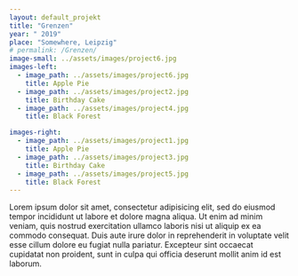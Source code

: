 ```yaml
---
layout: default_projekt
title: "Grenzen"
year: " 2019"
place: "Somewhere, Leipzig"
# permalink: /Grenzen/
image-small: ../assets/images/project6.jpg
images-left:
  - image_path: ../assets/images/project6.jpg
    title: Apple Pie
  - image_path: ../assets/images/project2.jpg
    title: Birthday Cake
  - image_path: ../assets/images/project4.jpg
    title: Black Forest

images-right:
  - image_path: ../assets/images/project1.jpg
    title: Apple Pie
  - image_path: ../assets/images/project3.jpg
    title: Birthday Cake
  - image_path: ../assets/images/project5.jpg
    title: Black Forest
---
```


Lorem ipsum dolor sit amet, consectetur adipisicing elit, sed do eiusmod tempor incididunt ut labore et dolore magna aliqua. Ut enim ad minim veniam, quis nostrud exercitation ullamco laboris nisi ut aliquip ex ea commodo consequat. Duis aute irure dolor in reprehenderit in voluptate velit esse cillum dolore eu fugiat nulla pariatur. Excepteur sint occaecat cupidatat non proident, sunt in culpa qui officia deserunt mollit anim id est laborum.
